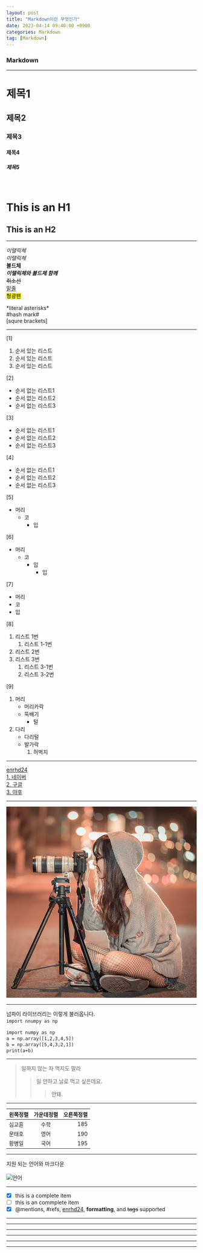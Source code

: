 ```yaml
---
layout: post
title: "Markdown이란 무엇인가"
date: 2023-04-14 09:40:00 +0900
categories: Markdown
tag: [Markdown]
---
```

### Markdown
---
# 제목1
## 제목2
### 제목3
#### 제목4
##### 제목5

<br>

This is an H1
===
This is an H2
---

****************

*이탤릭체* <br>
_이탤릭체_ <br>
**볼드체** <br>
**_이탤릭체와 볼드체 함께_** <br>
~~취소선~~ <br>
<u>밑줄</u> <br>
<mark>형광팬</mark> <br>

\*literal asterisks\*<br>
\#hash mark\#<br>
\[squre brackets\]<br>

*****************
[1]
1. 순서 있는 리스트
2. 순서 있는 리스트
3. 순서 있는 리스트

[2]
* 순서 없는 리스트1
* 순서 없는 리스트2
* 순서 없는 리스트3

[3]
- 순서 없는 리스트1
- 순서 없는 리스트2
- 순서 없는 리스트3

[4]
+ 순서 없는 리스트1
+ 순서 없는 리스트2
+ 순서 없는 리스트3

[5]
* 머리
  * 코
    * 입

[6]
+ 머리
  + 코
    + 입
      + 입

[7]
- 머리
- 코
- 입

[8]
1. 리스트 1번
   1. 리스트 1-1번
2. 리스트 2번
3. 리스트 3번
   1. 리스트 3-1번
   2. 리스트 3-2번

[9]
1. 머리
   * 머리카락
   * 뚝배기
        + 털
2. 다리
    - 다리털
    - 발가락
        1. 허벅지

***********************

[enrhd24](https://github.com/enrhd24)<br>
[1. 네이버](https://www.naver.com/)<br>
[2. 구글](https://www.google.com)<br>
[3. 야후](https://www.yahoo.kr)<br>

************************

![picture](../logo.png)

************************

넘파이 라이브러리는 이렇게 불러옵니다. <br>
`import nnumpy as np`

```
import numpy as np
a = np.array([1,2,3,4,5])
b = np.array([5,4,3,2,1])
print(a+b)
```

************************

> 일하지 않는 자 먹지도 말라
>> 일 안하고 날로 먹고 싶은데요.
>>> 안돼.

************************

|왼쪽정렬|가운데정렬|오른쪽정렬|
|:---|:---:|---:|
|심교휸|수학|185|
|문태호|영어|190|
|황병일|국어|195|

************************
지원 되는 언어와 마크다운 <br> <br>
![언어](./image/language.png)

************************

- [X] this is a complete item
- [ ] this is an commplete item
- [x] @mentions, #refs, [enrhd24](https://github.com/enrhd24), **formatting**, and <del>tags</del> supported

************************

---
- - -
------------
***
************


